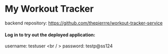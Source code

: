 # My Workout Tracker

backend repository: https://github.com/thepierrre/workout-tracker-service

#### Log in to try out the deployed application:

username: testuser <br / >
password: testp@ss124
